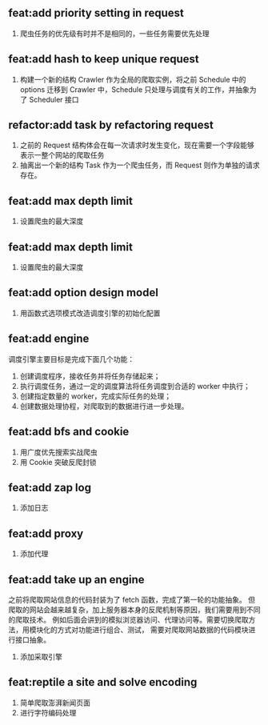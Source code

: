 ## feat:add priority setting in request
1. 爬虫任务的优先级有时并不是相同的，一些任务需要优先处理

## feat:add hash to keep unique request
1. 构建一个新的结构 Crawler 作为全局的爬取实例，将之前 Schedule 中的 options 迁移到 Crawler 中，Schedule 只处理与调度有关的工作，并抽象为了 Scheduler 接口 

## refactor:add task by refactoring request
1. 之前的 Request 结构体会在每一次请求时发生变化，现在需要一个字段能够表示一整个网站的爬取任务
2. 抽离出一个新的结构 Task 作为一个爬虫任务，而 Request 则作为单独的请求存在。

## feat:add max depth limit
1. 设置爬虫的最大深度

## feat:add max depth limit
1. 设置爬虫的最大深度

## feat:add option design model
1. 用函数式选项模式改造调度引擎的初始化配置

## feat:add engine
调度引擎主要目标是完成下面几个功能：
1. 创建调度程序，接收任务并将任务存储起来；
2. 执行调度任务，通过一定的调度算法将任务调度到合适的 worker 中执行；
3. 创建指定数量的 worker，完成实际任务的处理；
4. 创建数据处理协程，对爬取到的数据进行进一步处理。

## feat:add bfs and cookie
1. 用广度优先搜索实战爬虫
2. 用 Cookie 突破反爬封锁

## feat:add zap log
1. 添加日志

## feat:add proxy
1. 添加代理

## feat:add take up an engine
之前将爬取网站信息的代码封装为了 fetch 函数，完成了第一轮的功能抽象。
但爬取的网站会越来越复杂，加上服务器本身的反爬机制等原因，我们需要用到不同的爬取技术。
例如后面会讲到的模拟浏览器访问、代理访问等。需要切换爬取方法，用模块化的方式对功能进行组合、测试，
需要对爬取网站数据的代码模块进行接口抽象。
1. 添加采取引擎

## feat:reptile a site and solve encoding
1. 简单爬取澎湃新闻页面
2. 进行字符编码处理




